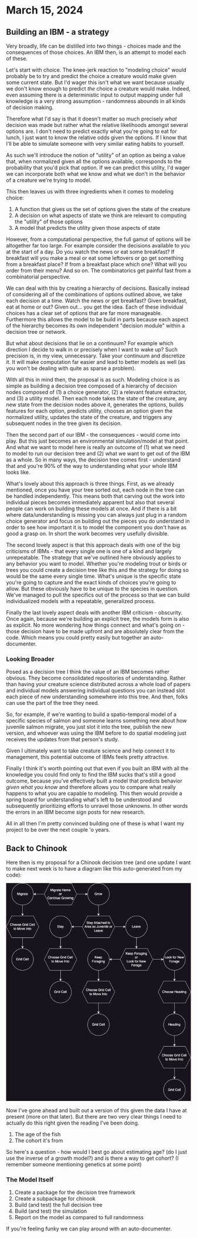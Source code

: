 # March 15, 2024

## Building an IBM - a strategy

Very broadly, life can be distilled into two things - choices made and the consequences of those choices. An IBM then, is an attempt to model each of these. 

Let's start with choice. The knee-jerk reaction to "modeling choice" would probably be to try and predict the choice a creature would make given some current state. But I'd wager this isn't what we want because usually we don't know enough to predict *the* choice a creature would make. Indeed, even assuming there is a deterministic input to output mapping under full knowledge is a very strong assumption - randomness abounds in all kinds of decision making. 

Therefore what I'd say is that it doesn't matter so much precisely *what* decision was made but rather what the relative likelihoods amongst several options are. I don't need to predict exactly what you're going to eat for lunch, I just want to know the relative odds given the options. If I know that I'll be able to simulate someone with very similar eating habits to yourself. 

As such we'll introduce the notion of "utility" of an option as being a value that, when normalized given all the options available, corresponds to the probability that you'd pick that option. If we can predict this utility, I'd wager we can incorporate both what we know and what we don't in the behavior of a creature we're trying to model. 

This then leaves us with three ingredients when it comes to modeling choice:

1. A function that gives us the set of options given the state of the creature
2. A decision on what aspects of state we think are relevant to computing the "utility" of those options
3. A model that predicts the utility given those aspects of state

However, from a computational perspective, the full gamut of options will be altogether far too large. For example consider the decisions available to you at the start of a day. Do you watch the news or eat some breakfast? If breakfast will you make a meal or eat some leftovers or go get something from a breakfast place? If from a breakfast place which one? What will you order from their menu? And so on. The combinatorics get painful fast from a combinatorial perspective.

We can deal with this by creating a hierarchy of decisions. Basically instead of considering all of the combinations of options outlined above, we take each decision at a time. Watch the news or get breakfast? Given breakfast, eat at home or out? Given out... you get the idea. Each of these individual choices has a clear set of options that are far more manageable. Furthermore this allows the model to be build in parts because each aspect of the hierarchy becomes its own independent "decision module" within a decision tree or network. 

But what about decisions that lie on a continuum? For example which direction I decide to walk in or precisely when I want to wake up? Such precision is, in my view, unnecessary. Take your continuum and discretize it. It will make computation far easier and lead to better models as well (as you won't be dealing with quite as sparse a problem).

With all this in mind then, the proposal is as such. Modeling choice is as simple as building a decision tree composed of a hierarchy of decision nodes composed of (1) a choice generator, (2) a relevant feature extractor, and (3) a utility model. Then each node takes the state of the creature, any new state from the decision nodes above it, generates the options, builds features for each option, predicts utility, chooses an option given the normalized utility, updates the state of the creature, and triggers any subsequent nodes in the tree given its decision.

Then the second part of our IBM - the consequences - would come into play. But this just becomes an environmental simulation/model at that point. And what we want to model here is really an outcome of (1) what we need to model to run our decision tree and (2) what we want to get out of the IBM as a whole. So in many ways, the decision tree comes first - understand that and you're 90% of the way to understanding what your whole IBM looks like. 

What's lovely about this approach is three things. First, as we already mentioned, once you have your tree sorted out, each node in the tree can be handled independently. This means both that carving out the work into individual pieces becomes immediately apparent but also that several people can work on building these models at once. And if there is a bit where data/understanding is missing you can always just plug in a random choice generator and focus on building out the pieces you do understand in order to see how important it is to model the component you don't have as good a grasp on. In short the work becomes very usefully divisible. 

The second lovely aspect is that this approach deals with one of the big criticisms of IBMs - that every single one is one of a kind and largely unrepeatable. The strategy that we've outlined here obviously applies to any behavior you want to model. Whether you're modeling trout or birds or trees you could create a decision tree like this and the strategy for doing so would be the same every single time. What's unique is the specific state you're going to capture and the exact kinds of choices you're going to allow. But these obviously have to be unique to the species in question. We've managed to pull the specifics out of the process so that we can build individualized models with a repeatable, generalized process.

Finally the last lovely aspect deals with another IBM criticism - obscurity. Once again, because we're building an explicit tree, the models form is also as explicit. No more wondering how things connect and what's going on - those decision have to be made upfront and are absolutely clear from the code. Which means you could pretty easily but together an auto-documenter. 

### Looking Broader

Posed as a decision tree I think the value of an IBM becomes rather obvious. They become consolidated repositories of understanding. Rather than having your creature science distributed across a whole load of papers and individual models answering individual questions you can instead slot each piece of new understanding somewhere into this tree. And then, folks can use the part of the tree they need. 

So, for example, if we're wanting to build a spatio-temporal model of a specific species of salmon and someone learns something new about how juvenile salmon migrate, you just slot it into the tree, publish the new version, and whoever was using the IBM before to do spatial modeling just receives the updates from that person's study. 

Given I ultimately want to take creature science and help connect it to management, this potential outcome of IBMs feels pretty attractive. 

Finally I think it's worth pointing out that even if you built an IBM with all the knowledge you could find only to find the IBM sucks that's still a good outcome, because you've effectively built a model that predicts behavior *given what you know* and therefore allows you to compare what really happens to what you are capable to modeling. This then would provide a spring board for understanding what's left to be understood and subsequently prioritizing efforts to unravel those unknowns. In other words the errors in an IBM become sign posts for new research. 

All in all then I'm pretty convinced building one of these is what I want my project to be over the next couple 'o years. 

## Back to Chinook

Here then is my proposal for a Chinook decision tree (and one update I want to make next week is to have a diagram like this auto-generated from my code):

![chinook decision tree](2024_03_15/chinook.png)

Now I've gone ahead and built out a version of this given the data I have at present (more on that later). But there are two very clear things I need to actually do this right given the reading I've been doing.

1. The age of the fish
2. The cohort it's from

So here's a question - how would I best go about estimating age? (do I just use the inverse of a growth model?) and is there a way to get cohort? (I remember someone mentioning genetics at some point)

### The Model Itself

1. Create a package for the decision tree framework 
2. Create a subpackage for chinook
3. Build (and test) the full decision tree
4. Build (and test) the simulation
5. Report on the model as compared to full randomness

If you're feeling funky we can play around with an auto-documenter. 



